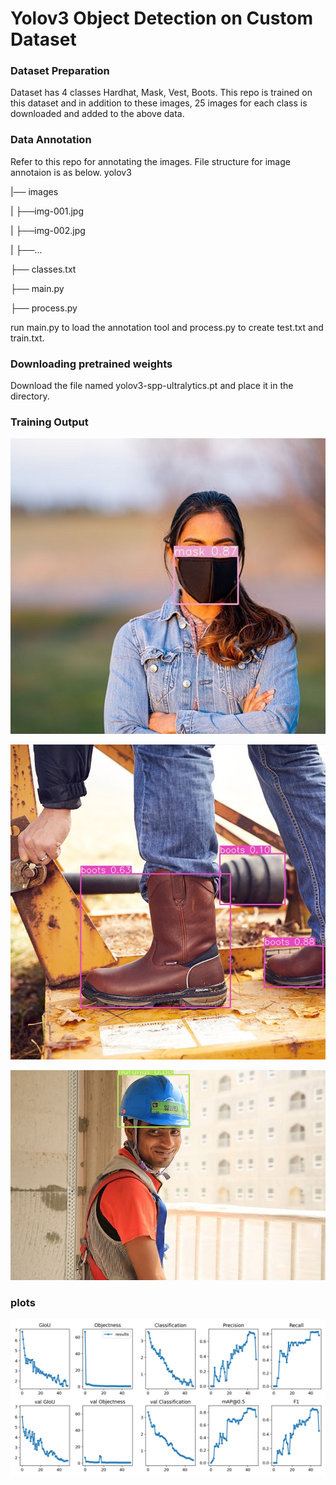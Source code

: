 # Yolov3 Object Detection on Custom Dataset

### Dataset Preparation

Dataset has 4 classes Hardhat, Mask, Vest, Boots. This repo is trained on this dataset and in addition to these images, 25 images for each class is downloaded and added to the above data.

### Data Annotation

Refer to this repo for annotating the images. File structure for image annotaion is as below.
yolov3

|── images

|   ├──img-001.jpg

|   ├──img-002.jpg

|   ├──...

├── classes.txt

├── main.py

├── process.py

run main.py to load the annotation tool and process.py to create test.txt and train.txt.

### Downloading pretrained weights

Download the file named yolov3-spp-ultralytics.pt and place it in the directory.

### Training Output

![alt text](https://github.com/Yuvaraj0001/EVA7_Assignments/blob/main/Session_11/Custom/Images/img1.jpg)

![alt text](https://github.com/Yuvaraj0001/EVA7_Assignments/blob/main/Session_11/Custom/Images/img2.jpg)

![alt text](https://github.com/Yuvaraj0001/EVA7_Assignments/blob/main/Session_11/Custom/Images/img3.jpg)


### plots

![alt text](https://github.com/Yuvaraj0001/EVA7_Assignments/blob/main/Session_11/Custom/Images/results.png)


```python

```
